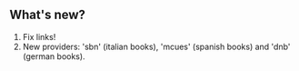 ## What's new?

1. Fix links!
2. New providers: 'sbn' (italian books), 'mcues' (spanish books) and 'dnb' (german books).

